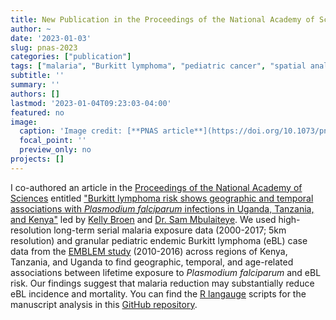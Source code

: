 ```yaml
---
title: New Publication in the Proceedings of the National Academy of Sciences
author: ~
date: '2023-01-03'
slug: pnas-2023
categories: ["publication"]
tags: ["malaria", "Burkitt lymphoma", "pediatric cancer", "spatial analysis", "temporal analysis", "Kenya", "Uganda", "Tanzania"]
subtitle: ''
summary: ''
authors: []
lastmod: '2023-01-04T09:23:03-04:00'
featured: no
image:
  caption: 'Image credit: [**PNAS article**](https://doi.org/10.1073/pnas.2211055120)'
  focal_point: ''
  preview_only: no
projects: []
---
```


I co-authored an article in the [Proceedings of the National Academy of Sciences](https://www.pnas.org) entitled ["Burkitt lymphoma risk shows geographic and temporal associations with _Plasmodium falciparum_ infections in Uganda, Tanzania, and Kenya"](https://doi.org/10.1073/pnas.2211055120) led by [Kelly Broen](https://orcid.org/0000-0002-2220-4026) and [Dr. Sam Mbulaiteye](https://orcid.org/0000-0002-8273-9831). We used high-resolution long-term serial malaria exposure data (2000-2017; 5km resolution) and granular pediatric endemic Burkitt lymphoma (eBL) case data from the [EMBLEM study](https://emblem.cancer.gov) (2010-2016) across regions of Kenya, Tanzania, and Uganda to find geographic, temporal, and age-related associations between lifetime exposure to _Plasmodium falciparum_ and eBL risk. Our findings suggest that malaria reduction may substantially reduce eBL incidence and mortality. You can find the [R langauge](https://cran.r-project.org/) scripts for the manuscript analysis in this [GitHub repository](https://github.com/broenk/eBL).
